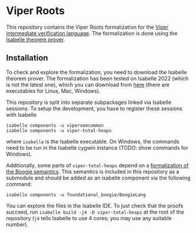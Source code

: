 # Viper Roots

This repository contains the Viper Roots formalization for the [Viper intermediate
verification language](https://www.pm.inf.ethz.ch/research/viper.html).
The formalization is done using the [Isabelle theorem prover](https://isabelle.in.tum.de/).

## Installation

To check and explore the formalization, you need to download the Isabelle theorem prover.
The formalization has been tested on Isabelle 2022 (which is not the latest one), 
which you can download from [here](https://isabelle.in.tum.de/website-Isabelle2022/dist/)
(there are executables for Linux, Mac, Windows).

This repository is split into separate subpackages linked via Isabelle sessions. To setup the development, you have to register these sessions with Isabelle 

```
isabelle components -u vipersemcommon
isabelle components -u viper-total-heaps
```
where `isabelle` is the Isabelle executable. On Windows, the commands need to be
run in the Isabelle cygwin instance (TODO: show commands for Windows).

Additionally, some parts of `viper-total-heaps` depend on a [formalization of the Boogie semantics](https://github.com/gauravpartha/foundational_boogie/). This semantics is included in this repository as a submodule and should be added as an isabelle component via the following command:
```
isabelle components -u foundational_boogie/BoogieLang
```

You can explore the files in the Isabelle IDE. To just check that the proofs succeed,
run `isabelle build -j4 -D viper-total-heaps` at the root of the repository (`j4` tells Isabelle to 
use 4 cores; you may use any suitable number).
